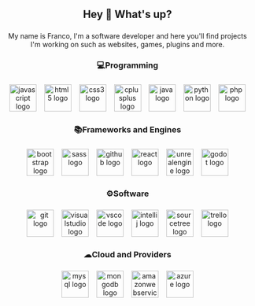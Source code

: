 <h2 align="center">Hey 👋 What's up?</h2>

###

<p align="center">My name is Franco, I'm a software developer and here you'll find projects I'm working on such as websites, games, plugins and more.</p>

###

<h3 align="center">💻Programming</h3>

###

<div align="center">
  <img src="https://skillicons.dev/icons?i=js" height="55" alt="javascript logo"  />
  <img width="8" />
  <img src="https://skillicons.dev/icons?i=html" height="55" alt="html5 logo"  />
  <img width="8" />
  <img src="https://skillicons.dev/icons?i=css" height="55" alt="css3 logo"  />
  <img width="8" />
  <img src="https://skillicons.dev/icons?i=cpp" height="55" alt="cplusplus logo"  />
  <img width="8" />
  <img src="https://skillicons.dev/icons?i=java" height="55" alt="java logo"  />
  <img width="8" />
  <img src="https://skillicons.dev/icons?i=py" height="55" alt="python logo"  />
  <img width="8" />
  <img src="https://skillicons.dev/icons?i=php" height="55" alt="php logo"  />
</div>

###

<h3 align="center">📚Frameworks and Engines</h3>

###

<div align="center">
  <img src="https://skillicons.dev/icons?i=bootstrap" height="55" alt="bootstrap logo"  />
  <img width="8" />
  <img src="https://skillicons.dev/icons?i=sass" height="55" alt="sass logo"  />
  <img width="8" />
  <img src="https://skillicons.dev/icons?i=github" height="55" alt="github logo"  />
  <img width="8" />
  <img src="https://skillicons.dev/icons?i=react" height="55" alt="react logo"  />
  <img width="8" />
  <img src="https://skillicons.dev/icons?i=unreal" height="55" alt="unrealengine logo"  />
  <img width="8" />
  <img src="https://skillicons.dev/icons?i=godot" height="55" alt="godot logo"  />
 
</div>

###

<h3 align="center">⚙Software</h3>

###

<div align="center">
  <img src="https://skillicons.dev/icons?i=git" height="55" alt="git logo"  />
  <img width="8" />
  <img src="https://skillicons.dev/icons?i=visualstudio" height="55" alt="visualstudio logo"  />
  <img width="8" />
  <img src="https://skillicons.dev/icons?i=vscode" height="55" alt="vscode logo"  />
  <img width="8" />
  <img src="https://cdn.jsdelivr.net/gh/devicons/devicon/icons/intellij/intellij-original.svg" height="55" alt="intellij logo"  />
  <img width="8" />
  <img src="https://cdn.jsdelivr.net/gh/devicons/devicon/icons/sourcetree/sourcetree-original.svg" height="55" alt="sourcetree logo"  />
  <img width="8" />
  <img src="https://cdn.jsdelivr.net/gh/devicons/devicon/icons/trello/trello-plain.svg" height="55" alt="trello logo"  />
</div>

###

<h3 align="center">☁Cloud and Providers</h3>

###

<div align="center">
  <img src="https://skillicons.dev/icons?i=mysql" height="55" alt="mysql logo"  />
  <img width="8" />
  <img src="https://skillicons.dev/icons?i=mongodb" height="55" alt="mongodb logo"  />
  <img width="8" />
  <img src="https://skillicons.dev/icons?i=aws" height="55" alt="amazonwebservices logo"  />
  <img width="8" />
  <img src="https://skillicons.dev/icons?i=azure" height="55" alt="azure logo"  />
</div>

###

